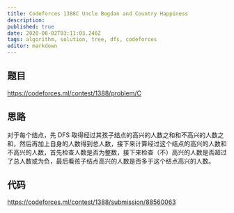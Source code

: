 ```yaml
---
title: Codeforces 1388C Uncle Bogdan and Country Happiness
description: 
published: true
date: 2020-08-02T03:11:03.246Z
tags: algorithm, solution, tree, dfs, codeforces
editor: markdown
---
```


## 题目
https://codeforces.ml/contest/1388/problem/C

## 思路
对于每个结点，先 DFS 取得经过其孩子结点的高兴的人数之和和不高兴的人数之和，然后再加上自身的人数得到总人数，接下来计算经过这个结点的高兴的人数和不高兴的人数，首先检查人数是否为整数，接下来检查（不）高兴的人数是否超过了总人数或为负，最后看孩子结点高兴的人数是否多于这个结点高兴的人数。


## 代码
https://codeforces.ml/contest/1388/submission/88560063
